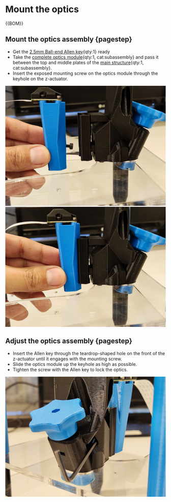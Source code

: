 # Mount the optics

{{BOM}}

[2.5mm Ball-end Allen key]: parts/tools/2.5mmBallEndAllenKey.md "{cat:tool}"

## Mount the optics assembly {pagestep}

* Get the [2.5mm Ball-end Allen key]{qty:1} ready
* Take the [complete optics module](fromstep){qty:1, cat:subassembly} and pass it between the top and middle plates of the [main structure](fromstep){qty:1, cat:subassembly}.
* Insert the exposed mounting screw on the optics module through the keyhole on the z-actuator.

![](images/mount_optics.jpg)
![](images/mount_optics_1.jpg)

## Adjust the optics assembly {pagestep}

* Insert the Allen key through the teardrop-shaped hole on the front of the z-actuator until it engages with the mounting screw.
* Slide the optics module up the keyhole as high as possible.
* Tighten the screw with the Allen key to lock the optics.

![](images/adjust_optics.jpg)


